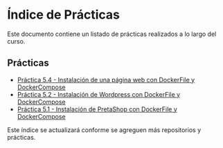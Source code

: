 # Índice de Prácticas
Este documento contiene un listado de prácticas realizados a lo largo del curso.

## Prácticas

- [Práctica 5.4 - Instalación de una página web con DockerFile y DockerCompose](https://github.com/fmilsil/practica-5.4)
- [Práctica 5.2 - Instalación de Wordpress con DockerFile y DockerCompose](https://github.com/fmilsil/practica-5.2)
- [Práctica 5.1 - Instalación de PretaShop con DockerFile y DockerCompose](https://github.com/fmilsil/practica-5.1)

Este índice se actualizará conforme se agreguen más repositorios y prácticas.
